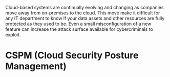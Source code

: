 Cloud-based systems are continually evolving and changing as companies move away from on-premises to the cloud. This move make it difficult for any IT department to know if your data assets and other resources are fully protected as they used to be. Even a small misconfiguration of a new feature can increase the attack surface available for cybercriminals to exploit.

# CSPM (Cloud Security Posture Management)

